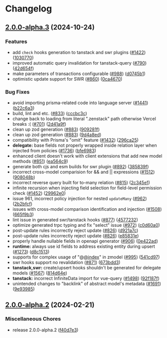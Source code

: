 # Changelog

## [2.0.0-alpha.3](https://github.com/thomassnielsen/zenstack/compare/v2.0.0-alpha.2...v2.0.0-alpha.3) (2024-10-24)


### Features

* add `check` hooks generation to tanstack and swr plugins ([#1422](https://github.com/thomassnielsen/zenstack/issues/1422)) ([1030770](https://github.com/thomassnielsen/zenstack/commit/10307700c53bb015423b3125c3cdebe05dbc3821))
* improved automatic query invalidation for tanstack-query ([#790](https://github.com/thomassnielsen/zenstack/issues/790)) ([42d654f](https://github.com/thomassnielsen/zenstack/commit/42d654fcfaa40b09fde578db79792c69e1e3b908))
* make parameters of transactions configurable ([#988](https://github.com/thomassnielsen/zenstack/issues/988)) ([d0745b1](https://github.com/thomassnielsen/zenstack/commit/d0745b149a5ce6abfef546de0b9243ddc4f6e765))
* optimistic update support for SWR ([#860](https://github.com/thomassnielsen/zenstack/issues/860)) ([0ca4670](https://github.com/thomassnielsen/zenstack/commit/0ca46704f4c02b7d3e69470c68601835f426da59))


### Bug Fixes

* avoid importing prisma-related code into language server ([#1441](https://github.com/thomassnielsen/zenstack/issues/1441)) ([b22c6a3](https://github.com/thomassnielsen/zenstack/commit/b22c6a3ce238ec766d910f23e83aea4e8f10c05d))
* build, lint and etc. ([#833](https://github.com/thomassnielsen/zenstack/issues/833)) ([cccbc3c](https://github.com/thomassnielsen/zenstack/commit/cccbc3c82ad522d40bc76ad7b84b1305d378b1db))
* change back to loading from literal ".zenstack" path otherwise Vercel breaks :( ([#701](https://github.com/thomassnielsen/zenstack/issues/701)) ([2d41a9f](https://github.com/thomassnielsen/zenstack/commit/2d41a9fcffab2fa228356a5cc45b4c2ecd62fd63))
* clean up zod generation ([#883](https://github.com/thomassnielsen/zenstack/issues/883)) ([909281f](https://github.com/thomassnielsen/zenstack/commit/909281f8090734322c0cab09d0187b6b5e813c9a))
* clean up zod generation ([#883](https://github.com/thomassnielsen/zenstack/issues/883)) ([9d4a8ed](https://github.com/thomassnielsen/zenstack/commit/9d4a8ede7d42d1966fd5a12d64a5992092f4bc7d))
* compatibility with Prisma's "omit" feature ([#1432](https://github.com/thomassnielsen/zenstack/issues/1432)) ([296ca25](https://github.com/thomassnielsen/zenstack/commit/296ca259c8dd3e38fa988378df4a9e351a11b20b))
* **delegate:** base fields not properly wrapped inside relation layer when injected from policies ([#1736](https://github.com/thomassnielsen/zenstack/issues/1736)) ([bfe6983](https://github.com/thomassnielsen/zenstack/commit/bfe698390c689dbe4350f7989cc6a1974ff1aad5))
* enhanced client doesn't work with client extensions that add new model methods ([#851](https://github.com/thomassnielsen/zenstack/issues/851)) ([ea564c9](https://github.com/thomassnielsen/zenstack/commit/ea564c93e9ca2a888c0e53216633d66c733f6beb))
* generate both cjs and esm builds for swr plugin ([#892](https://github.com/thomassnielsen/zenstack/issues/892)) ([385839f](https://github.com/thomassnielsen/zenstack/commit/385839f101941234c5293d70d07e064c1c458387))
* incorrect cross-model comparision for && and || expressions ([#1512](https://github.com/thomassnielsen/zenstack/issues/1512)) ([908048b](https://github.com/thomassnielsen/zenstack/commit/908048b01430ff6552e8df558d5b5905136ea5cc))
* incorrect reverse query built for to-many relation ([#815](https://github.com/thomassnielsen/zenstack/issues/815)) ([2c345e1](https://github.com/thomassnielsen/zenstack/commit/2c345e1d4fe7274b7a08c1178afccede1d694327))
* infinite recursion when injecting field selection for field-level permission check ([#1452](https://github.com/thomassnielsen/zenstack/issues/1452)) ([29962e0](https://github.com/thomassnielsen/zenstack/commit/29962e0b48a73ae6d42f43f2575048ba9cf6a953))
* issue 961, incorrect policy injection for nested `updateMany` ([#962](https://github.com/thomassnielsen/zenstack/issues/962)) ([2b2bfcf](https://github.com/thomassnielsen/zenstack/commit/2b2bfcff965f9a70ff2764e6fbc7613b6f061685))
* issues with cross-model comparison identification and injection ([#1508](https://github.com/thomassnielsen/zenstack/issues/1508)) ([665f9b3](https://github.com/thomassnielsen/zenstack/commit/665f9b33b58acc5170c4ccb8e73be525fbb89734))
* lint issue in generated swr/tanstack hooks ([#877](https://github.com/thomassnielsen/zenstack/issues/877)) ([4577232](https://github.com/thomassnielsen/zenstack/commit/45772326c7980f5338452d4048c43f76a6b09bf0))
* optimize generated trpc typing and fix "select" issue ([#972](https://github.com/thomassnielsen/zenstack/issues/972)) ([c0d60a0](https://github.com/thomassnielsen/zenstack/commit/c0d60a00eac9392cb061927126a41a5287467289))
* post-update rules incorrectly reject update ([#826](https://github.com/thomassnielsen/zenstack/issues/826)) ([d921a7c](https://github.com/thomassnielsen/zenstack/commit/d921a7ca6bef0341ccf5bc50e195156695129e7f))
* post-update rules incorrectly reject update ([#826](https://github.com/thomassnielsen/zenstack/issues/826)) ([e85831e](https://github.com/thomassnielsen/zenstack/commit/e85831e98d08a433febb5a8fecf8d539150ced08))
* properly handle nullable fields in openapi generator ([#906](https://github.com/thomassnielsen/zenstack/issues/906)) ([0e422ad](https://github.com/thomassnielsen/zenstack/commit/0e422adf1a7f274b850eeba09ef1781b13ce9f1b))
* **runtime:** always use id fields to address existing entity during upsert ([#1273](https://github.com/thomassnielsen/zenstack/issues/1273)) ([d8c1513](https://github.com/thomassnielsen/zenstack/commit/d8c15135a7edb75b459b6f5f1736e5fa2d96a9fa))
* supports for complex usage of "@[@index](https://github.com/index)" in zmodel ([#995](https://github.com/thomassnielsen/zenstack/issues/995)) ([541cd97](https://github.com/thomassnielsen/zenstack/commit/541cd973081cbbf2d9e2e571ee8f971bc859150c))
* swr hooks support no revalidation ([#871](https://github.com/thomassnielsen/zenstack/issues/871)) ([673bdd3](https://github.com/thomassnielsen/zenstack/commit/673bdd3a4d54db72cdb0561669801b7be633c904))
* **tanstack,swr:** create/upsert hooks shouldn't be generated for delegate models ([#1567](https://github.com/thomassnielsen/zenstack/issues/1567)) ([814d64e](https://github.com/thomassnielsen/zenstack/commit/814d64e653aa561fc383ec8f50407c8a6cf209b5))
* **tanstack:** incorrect InfiniteData import for vue-query ([#1498](https://github.com/thomassnielsen/zenstack/issues/1498)) ([92f187f](https://github.com/thomassnielsen/zenstack/commit/92f187f9190517df5baca795f12386c12c6694e9))
* unintended changes to "backlink" of abstract model's metadata ([#1691](https://github.com/thomassnielsen/zenstack/issues/1691)) ([9e93985](https://github.com/thomassnielsen/zenstack/commit/9e93985589abc4d22eba433b7927193b4fd405a6))

## [2.0.0-alpha.2](https://github.com/zenstackhq/zenstack/compare/v2.0.0-alpha.1...v2.0.0-alpha.2) (2024-02-21)


### Miscellaneous Chores

* release 2.0.0-alpha.2 ([f40d7e3](https://github.com/zenstackhq/zenstack/commit/f40d7e3718d4210137a2e131d28b5491d065b914))
